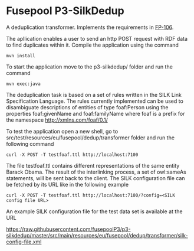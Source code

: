 Fusepool P3-SilkDedup
============

A deduplication transformer. Implements the requirements in [FP-106](https://fusepool.atlassian.net/browse/FP-106).

The apllication enables a user to send an http POST request with RDF data to find duplicates within it. Compile the application using the command

    mvn install

To start the application move to the p3-silkdedup/ folder and run the command

    mvn exec:java

The deduplication task is based on a set of rules written in the SILK Link Specification Language. The rules currently implemented can be used to disambiguate descriptions of entities of type foaf:Person using the properties 
foaf:givenName and foaf:familyName where foaf is a prefix for the namespace http://xmlns.com/foaf/0.1/

To test the application open a new shell, go to src/test/resources/eu/fusepool/dedup/transformer folder and run the following command 

    curl -X POST -T testfoaf.ttl http://localhost:7100

The file testfoaf.ttl contains different representations of the same entity Barack Obama. The result of the interlinking process, a set of owl:sameAs statements, will be sent back to the client.
The SILK configuration file can be fetched by its URL like in the following example

    curl -X POST -T testfoaf.ttl http://localhost:7100/?config=<SILK config file URL>

An example SILK configuration file for the test data set is available at the URL

https://raw.githubusercontent.com/fusepoolP3/p3-silkdedup/master/src/main/resources/eu/fusepool/dedup/transformer/silk-config-file.xml

